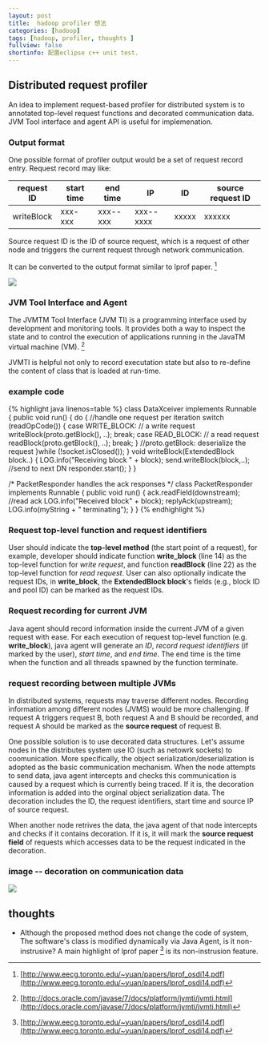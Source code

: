 ```yaml
---
layout: post
title:  hadoop profiler 想法
categories: [hadoop]
tags: [hadoop, profiler, thoughts ]
fullview: false
shortinfo: 配置eclipse c++ unit test. 
---
```


<script type="text/javascript" src="http://cdn.mathjax.org/mathjax/latest/MathJax.js?config=default"></script>

## Distributed request profiler

An idea to implement request-based profiler for distributed system is to annotated top-level request functions and decorated communication data. JVM Tool interface and agent API is useful for implemenation. 

### Output format 

One possible format of profiler output would be a set of request record entry. Request record may like: 

request ID | start time | end time | IP | ID | source request ID   
--- | --- | --- | --- | --- | --------|
writeBlock | xxx-xxx | xxx--xxx | xxx--xxxx | xxxxx | xxxxxx |
 
Source request ID is the ID of source request, which is a request of other node and triggers the current request through network communication.  


It can be converted to the output format similar to lprof paper. [^lprof]

![](http://i.imgur.com/5knHM2R.png)



### JVM Tool Interface and Agent 

The JVMTM Tool Interface (JVM TI) is a programming interface used by development and monitoring tools. It provides both a way to inspect the state and to control the execution of applications running in the JavaTM virtual machine (VM). [^jvmtool] 

JVMTI is helpful not only to record executation state but also to re-define the content of class that is loaded at run-time. 

### example code 

{% highlight java linenos=table %}
class DataXceiver implements Runnable {
  public void run() {
   do { //handle one request per iteration
	switch (readOpCode()) {
	 case WRITE_BLOCK: // a write request
	  writeBlock(proto.getBlock(), ..); 
	  break;
     case READ_BLOCK: // a read request
      readBlock(proto.getBlock(), ..); 
      break;
	 } //proto.getBlock: deserialize the request 
	}while (!socket.isClosed());
  }
  void writeBlock(ExtendedBlock block..) {
  	LOG.info("Receiving block " + block);
  	send.writeBlock(block,..); //send to next DN
  	responder.start();
  }
}

/* PacketResponder handles the ack responses */
class PacketResponder implements Runnable {
  public void run() {
    ack.readField(downstream); //read ack
    LOG.info("Received block" + block);
    replyAck(upstream);
    LOG.info(myString + " terminating");
	}
}
{% endhighlight %}


### Request top-level function and request identifiers

User should indicate the **top-level method** (the start point of a request), for example, developer should indicate function **write_block** (line 14) as the top-level function for *write request*, and function **readBlock** (line 22) as the top-level function for *read request*. User can also optionally indicate the request IDs, in **write_block**, the **ExtendedBlock block**'s fields (e.g., block ID and pool ID) can be marked as the request IDs.

### Request recording for current JVM

Java agent should record information inside the current JVM of a given request with ease. For each execution of request top-level function (e.g. **write_block**), java agent will generate an *ID*, *record request identifiers* (if marked by the user), *start time*, and *end time*. The end time is the time when the function and all threads spawned by the function terminate. 

### request recording between multiple JVMs

In distributed systems, requests may traverse different nodes.  Recording information among different nodes  (JVMS) would be more challenging.  If request A triggers request B, both request A and B should be recorded, and request A should be marked as the **source request** of request B. 

One possible solution is to use decorated data structures. Let's assume nodes in the distributes system use IO (such as netowrk sockets) to coomunication. More specifically, the object serialization/deserialization is adopted as the basic communication mechanism. When the node attempts to send data, java agent intercepts and checks this communication is caused by a request which is currently being traced. If it is, the decoration information is added into the orginal object serialization data. The decoration includes the ID, the request identifiers, start time and source IP of source request. 

When another node retrives the data, the java agent of that node intercepts and checks if it contains decoration. If it is,  it will mark the **source request field** of requests which accesses data to be the request indicated in the decoration.  

### image -- decoration on communication data 
![](http://i.imgur.com/OuIiinX.png)


## thoughts 

* Although the proposed method does not change the code of system, The software's class is modified dynamically via Java Agent, is it non-instrusive? A main highlight of lprof paper  [^lprof] is its non-instrusion feature. 


[^jvmtool]: [http://docs.oracle.com/javase/7/docs/platform/jvmti/jvmti.html](http://docs.oracle.com/javase/7/docs/platform/jvmti/jvmti.html)
[^lprof]: [http://www.eecg.toronto.edu/~yuan/papers/lprof_osdi14.pdf](http://www.eecg.toronto.edu/~yuan/papers/lprof_osdi14.pdf)


